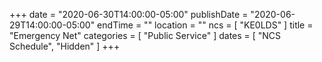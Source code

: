 +++
date = "2020-06-30T14:00:00-05:00"
publishDate = "2020-06-29T14:00:00-05:00"
endTime = ""
location = ""
ncs = [ "KE0LDS" ]
title = "Emergency Net"
categories = [ "Public Service" ]
dates = [ "NCS Schedule", "Hidden" ]
+++
